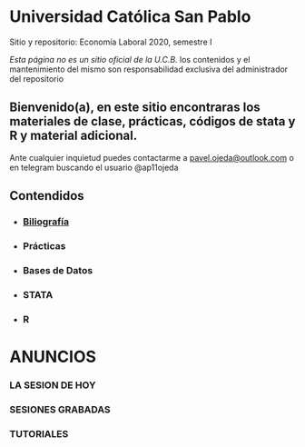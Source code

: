 # Universidad Católica San Pablo 
Sitio y repositorio: Economía Laboral 2020, semestre I

 *Esta página no es un sitio oficial de la U.C.B.* los contenidos y el mantenimiento del mismo son responsabilidad exclusiva del administrador del repositorio


## Bienvenido(a), en este sitio encontraras los materiales de clase, prácticas, códigos de stata y R y material adicional. 

Ante cualquier inquietud puedes contactarme a pavel.ojeda@outlook.com o en telegram buscando el usuario @ap11ojeda



## **Contendidos**

- ### [Biliografía](https://mega.nz/#F!RQ9jFTIa!mXbcX4jKF9QUQtXOnCtvdw)
- ### Prácticas
- ### Bases de Datos
- ### STATA
- ### R

# **ANUNCIOS**

### LA SESION DE HOY

### SESIONES GRABADAS

### TUTORIALES

